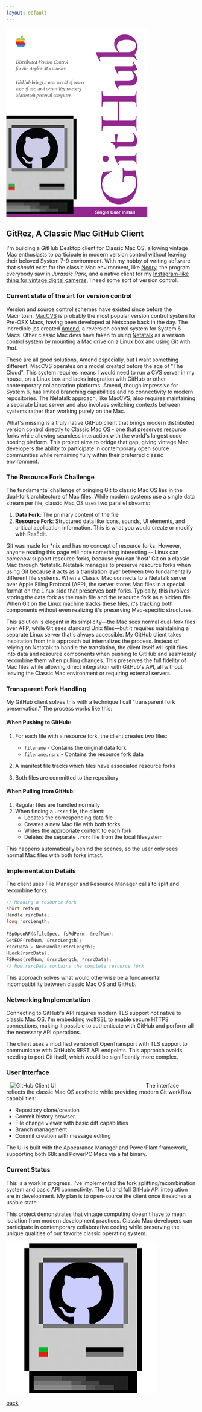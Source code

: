 ```yaml
---
layout: default
---
```


![Github box art](/images/GitHubBoxArt.png)

## GitRez, A Classic Mac GitHub Client

I'm building a GitHub Desktop client for Classic Mac OS, allowing vintage Mac enthusiasts to participate in modern version control without leaving their beloved System 7-9 environment. With my hobby of writing software that _should_ exist for the classic Mac environment, like [Nedry](https://github.com/bbenchoff/Nedry), the program everybody saw in _Jurassic Park_, and a native client for my [Instagram-like thing for vintage digital cameras](https://640by480.com/), I need some sort of version control.

### Current state of the art for version control

Version and source control schemes have existed since before the Macintosh. [MacCVS](maccvs.org) is probably the most popular version control system for Pre-OSX Macs, having been developed at Netscape back in the day. The incredible jcs created [Amend](https://jcs.org/amend), a reversion control system for System 6 Macs. Other classic Mac devs have taken to using [Netatalk](https://netatalk.io/) as a version control system by mounting a Mac drive on a Linux box and using Git with _that_.

These are all good solutions, Amend especially, but I want something different. MacCVS operates on a model created before the age of "The Cloud". This system requires means I would need to run a CVS server in my house, on a Linux box and lacks integration with GitHub or other contemporary collaboration platforms. Amend, though impressive for System 6, has limited branching capabilities and no connectivity to modern repositories. The Netatalk approach, like MacCVS, also requires maintaining a separate Linux server and also involves switching contexts between systems rather than working purely on the Mac.

What's missing is a truly native GitHub client that brings modern distributed version control directly to Classic Mac OS - one that preserves resource forks while allowing seamless interaction with the world's largest code hosting platform. This project aims to bridge that gap, giving vintage Mac developers the ability to participate in contemporary open source communities while remaining fully within their preferred classic environment.

### The Resource Fork Challenge

The fundamental challenge of bringing Git to classic Mac OS lies in the dual-fork architecture of Mac files. While modern systems use a single data stream per file, classic Mac OS uses two parallel streams:

1. **Data Fork**: The primary content of the file
2. **Resource Fork**: Structured data like icons, sounds, UI elements, and critical application information. This is what you would create or modify with ResEdit.

Git was made for *nix and has no concept of resource forks. However, anyone reading this page will note something interesting -- Linux can _somehow_ support resource forks, because you can 'host' Git on a classic Mac through Netatalk. Netatalk manages to preserve resource forks when using Git because it acts as a translation layer between two fundamentally different file systems. When a Classic Mac connects to a Netatalk server over Apple Filing Protocol (AFP), the server stores Mac files in a special format on the Linux side that preserves both forks. Typically, this involves storing the data fork as the main file and the resource fork as a hidden file. When Git on the Linux machine tracks these files, it's tracking both components without even realizing it's preserving Mac-specific structures.

This solution is elegant in its simplicity—the Mac sees normal dual-fork files over AFP, while Git sees standard Unix files—but it requires maintaining a separate Linux server that's always accessible. My GitHub client takes inspiration from this approach but internalizes the process. Instead of relying on Netatalk to handle the translation, the client itself will split files into data and resource components when pushing to GitHub and seamlessly recombine them when pulling changes. This preserves the full fidelity of Mac files while allowing direct integration with GitHub's API, all without leaving the Classic Mac environment or requiring external servers.


### Transparent Fork Handling

My GitHub client solves this with a technique I call "transparent fork preservation." The process works like this:

#### When Pushing to GitHub:

1. For each file with a resource fork, the client creates two files:
   - `filename` - Contains the original data fork
   - `filename.rsrc` - Contains the resource fork data

2. A manifest file tracks which files have associated resource forks

3. Both files are committed to the repository

#### When Pulling from GitHub:

1. Regular files are handled normally
2. When finding a `.rsrc` file, the client:
   - Locates the corresponding data file
   - Creates a new Mac file with both forks
   - Writes the appropriate content to each fork
   - Deletes the separate `.rsrc` file from the local filesystem

This happens automatically behind the scenes, so the user only sees normal Mac files with both forks intact.

### Implementation Details

The client uses File Manager and Resource Manager calls to split and recombine forks:

```c
// Reading a resource fork
short refNum;
Handle rsrcData;
long rsrcLength;

FSpOpenRF(&fileSpec, fsRdPerm, &refNum);
GetEOF(refNum, &rsrcLength);
rsrcData = NewHandle(rsrcLength);
HLock(rsrcData);
FSRead(refNum, &rsrcLength, *rsrcData);
// Now rsrcData contains the complete resource fork
```

This approach solves what would otherwise be a fundamental incompatibility between classic Mac OS and GitHub.

### Networking Implementation

Connecting to GitHub's API requires modern TLS support not native to classic Mac OS. I'm embedding wolfSSL to enable secure HTTPS connections, making it possible to authenticate with GitHub and perform all the necessary API operations.

The client uses a modified version of OpenTransport with TLS support to communicate with GitHub's REST API endpoints. This approach avoids needing to port Git itself, which would be significantly more complex.

### User Interface

<img src="/images/GitHubClientUI.png" alt="GitHub Client UI" align="left" hspace="10" width="350">

The interface reflects the classic Mac OS aesthetic while providing modern Git workflow capabilities:

- Repository clone/creation
- Commit history browser
- File change viewer with basic diff capabilities
- Branch management
- Commit creation with message editing

The UI is built with the Appearance Manager and PowerPlant framework, supporting both 68k and PowerPC Macs via a fat binary.

### Current Status

This is a work in progress. I've implemented the fork splitting/recombination system and basic API connectivity. The UI and full GitHub API integration are in development. My plan is to open-source the client once it reaches a usable state.

This project demonstrates that vintage computing doesn't have to mean isolation from modern development practices. Classic Mac developers can participate in contemporary collaborative coding while preserving the unique qualities of our favorite classic operating system.

![Mac Octocat](/images/MacOctocat.png)

[back](../)